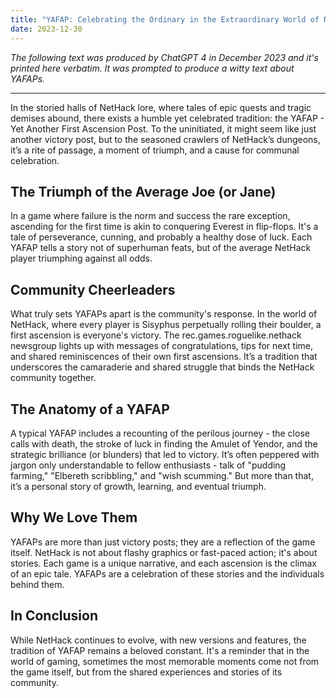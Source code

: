 ```yaml
---
title: "YAFAP: Celebrating the Ordinary in the Extraordinary World of NetHack"
date: 2023-12-30
---
```


_The following text was produced by ChatGPT 4 in December 2023 and it's printed here verbatim. It was prompted to produce a witty text about YAFAPs._

---

In the storied halls of NetHack lore, where tales of epic quests and tragic demises abound, there exists a humble yet celebrated tradition: the YAFAP - Yet Another First Ascension Post. To the uninitiated, it might seem like just another victory post, but to the seasoned crawlers of NetHack’s dungeons, it’s a rite of passage, a moment of triumph, and a cause for communal celebration.

## The Triumph of the Average Joe (or Jane)

In a game where failure is the norm and success the rare exception, ascending for the first time is akin to conquering Everest in flip-flops. It's a tale of perseverance, cunning, and probably a healthy dose of luck. Each YAFAP tells a story not of superhuman feats, but of the average NetHack player triumphing against all odds.

## Community Cheerleaders

What truly sets YAFAPs apart is the community's response. In the world of NetHack, where every player is Sisyphus perpetually rolling their boulder, a first ascension is everyone's victory. The rec.games.roguelike.nethack newsgroup lights up with messages of congratulations, tips for next time, and shared reminiscences of their own first ascensions. It’s a tradition that underscores the camaraderie and shared struggle that binds the NetHack community together.

## The Anatomy of a YAFAP

A typical YAFAP includes a recounting of the perilous journey - the close calls with death, the stroke of luck in finding the Amulet of Yendor, and the strategic brilliance (or blunders) that led to victory. It’s often peppered with jargon only understandable to fellow enthusiasts - talk of "pudding farming," "Elbereth scribbling," and "wish scumming." But more than that, it’s a personal story of growth, learning, and eventual triumph.

## Why We Love Them

YAFAPs are more than just victory posts; they are a reflection of the game itself. NetHack is not about flashy graphics or fast-paced action; it's about stories. Each game is a unique narrative, and each ascension is the climax of an epic tale. YAFAPs are a celebration of these stories and the individuals behind them.

## In Conclusion

While NetHack continues to evolve, with new versions and features, the tradition of YAFAP remains a beloved constant. It's a reminder that in the world of gaming, sometimes the most memorable moments come not from the game itself, but from the shared experiences and stories of its community.
